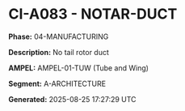 # CI-A083 - NOTAR-DUCT

**Phase:** 04-MANUFACTURING

**Description:** No tail rotor duct

**AMPEL:** AMPEL-01-TUW (Tube and Wing)

**Segment:** A-ARCHITECTURE

**Generated:** 2025-08-25 17:27:29 UTC
